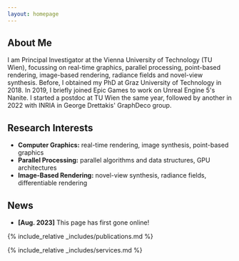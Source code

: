 ```yaml
---
layout: homepage
---
```


## About Me

I am Principal Investigator at the Vienna University of Technology (TU Wien), focussing on real-time graphics, parallel processing, point-based rendering, image-based rendering, radiance fields and novel-view synthesis. Before, I obtained my PhD at Graz University of Technology in 2018. In 2019, I briefly joined Epic Games to work on Unreal Engine 5's Nanite. I started a postdoc at TU Wien the same year, followed by another in 2022 with INRIA in George Drettakis' GraphDeco group. 

## Research Interests

- **Computer Graphics:** real-time rendering, image synthesis, point-based graphics
- **Parallel Processing:** parallel algorithms and data structures, GPU architectures
- **Image-Based Rendering:** novel-view synthesis, radiance fields, differentiable rendering 

## News

- **[Aug. 2023]** This page has first gone online!

{% include_relative _includes/publications.md %}

{% include_relative _includes/services.md %}
